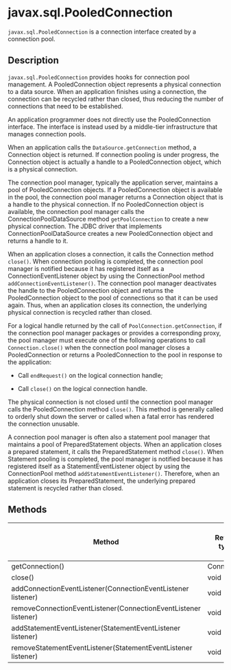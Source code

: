 javax.sql.PooledConnection 
===============================================

`javax.sql.PooledConnection` is a connection interface created by a connection pool. 

Description 
--------------------------------

`javax.sql.PooledConnection` provides hooks for connection pool management. A PooledConnection object represents a physical connection to a data source. When an application finishes using a connection, the connection can be recycled rather than closed, thus reducing the number of connections that need to be established. 

An application programmer does not directly use the PooledConnection interface. The interface is instead used by a middle-tier infrastructure that manages connection pools. 

When an application calls the `DataSource.getConnection` method, a Connection object is returned. If connection pooling is under progress, the Connection object is actually a handle to a PooledConnection object, which is a physical connection. 

The connection pool manager, typically the application server, maintains a pool of PooledConnection objects. If a PooledConnection object is available in the pool, the connection pool manager returns a Connection object that is a handle to the physical connection. If no PooledConnection object is available, the connection pool manager calls the ConnectionPoolDataSource method `getPoolConnection` to create a new physical connection. The JDBC driver that implements ConnectionPoolDataSource creates a new PooledConnection object and returns a handle to it. 

When an application closes a connection, it calls the Connection method `close()`. When connection pooling is completed, the connection pool manager is notified because it has registered itself as a ConnectionEventListener object by using the ConnectionPool method `addConnectionEventListener()`. The connection pool manager deactivates the handle to the PooledConnection object and returns the PooledConnection object to the pool of connections so that it can be used again. Thus, when an application closes its connection, the underlying physical connection is recycled rather than closed. 

For a logical handle returned by the call of `PoolConnection.getConnection`, if the connection pool manager packages or provides a corresponding proxy, the pool manager must execute one of the following operations to call `Connection.close()` when the connection pool manager closes a PooledConnection or returns a PooledConnection to the pool in response to the application:

* Call `endRequest()` on the logical connection handle;

  

* Call `close()` on the logical connection handle.

  




The physical connection is not closed until the connection pool manager calls the PooledConnection method `close()`. This method is generally called to orderly shut down the server or called when a fatal error has rendered the connection unusable. 

A connection pool manager is often also a statement pool manager that maintains a pool of PreparedStatement objects. When an application closes a prepared statement, it calls the PreparedStatement method `close()`. When Statement pooling is completed, the pool manager is notified because it has registered itself as a StatementEventListener object by using the ConnectionPool method `addStatementEventListener()`. Therefore, when an application closes its PreparedStatement, the underlying prepared statement is recycled rather than closed.

Methods 
----------------------------



|                             Method                              | Return type | JDBC 4 supported in Oracle mode | JDBC 4 supported in MySQL mode |
|-----------------------------------------------------------------|-------------|---------------------------------|--------------------------------|
| getConnection()                                                 | Connection  | Yes                             | Yes                            |
| close()                                                         | void        | Yes                             | Yes                            |
| addConnectionEventListener(ConnectionEventListener listener)    | void        | Yes                             | Yes                            |
| removeConnectionEventListener(ConnectionEventListener listener) | void        | Yes                             | Yes                            |
| addStatementEventListener(StatementEventListener listener)      | void        | Yes                             | Yes                            |
| removeStatementEventListener(StatementEventListener listener)   | void        | Yes                             | Yes                            |


